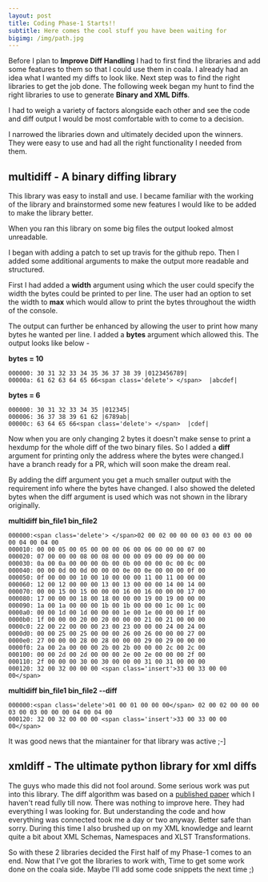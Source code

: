 ```yaml
---
layout: post
title: Coding Phase-1 Starts!!
subtitle: Here comes the cool stuff you have been waiting for
bigimg: /img/path.jpg
---
```


Before I plan to **Improve Diff Handling** I had to first find the libraries and add some features to them so that I could use them in coala.
I already had an idea what I wanted my diffs to look like. Next step was to find the right libraries to get the job done.
The following week began my hunt to find the right libraries to use to generate **Binary and XML Diffs**. 

I had to weigh a variety of factors alongside each other and see the code and diff output I would be most comfortable with to come to a decision.

I narrowed the libraries down and ultimately decided upon the winners. They were easy to use and had all the right functionality 
I needed from them. 

## multidiff - A binary diffing library

This library was easy to install and use. I became familiar with the working of the library and brainstormed some new features I would like to be added to make the library better.

When you ran this library on some big files the output looked almost unreadable. 

I began with adding a patch to set up travis for the github repo. Then I added some additional arguments to make the output
more readable and structured.

First I had added a **width** argument using which the user could specify the width the bytes could be printed to per line.
The user had an option to set the width to **max** which would allow to print the bytes throughout the width of the console.

The output can further be enhanced by allowing the user to print how many bytes he wanted per line.
I added a **bytes** argument which allowed this. The output looks like below - 

**bytes = 10**
~~~
000000: 30 31 32 33 34 35 36 37 38 39 |0123456789|
00000a: 61 62 63 64 65 66<span class='delete'> </span>  |abcdef|
~~~

**bytes = 6**
~~~
000000: 30 31 32 33 34 35 |012345|
000006: 36 37 38 39 61 62 |6789ab|
00000c: 63 64 65 66<span class='delete'> </span>  |cdef|
~~~

Now when you are only changing 2 bytes it doesn't make sense to print a hexdump for the whole diff of the two binary files. 
So I added a **diff** argument for printing only the address where the bytes were changed.I have a branch ready for a PR, which will soon make the dream real. 

By adding the diff argument you get a much smaller output with the requirement info where the bytes have changed. I also showed the
deleted bytes when the diff argument is used which was not shown in the library originally.

**multidiff bin_file1 bin_file2**
~~~
000000:<span class='delete'> </span>02 00 02 00 00 00 03 00 03 00 00 00 04 00 04 00 
000010: 00 00 05 00 05 00 00 00 06 00 06 00 00 00 07 00 
000020: 07 00 00 00 08 00 08 00 00 00 09 00 09 00 00 00 
000030: 0a 00 0a 00 00 00 0b 00 0b 00 00 00 0c 00 0c 00 
000040: 00 00 0d 00 0d 00 00 00 0e 00 0e 00 00 00 0f 00 
000050: 0f 00 00 00 10 00 10 00 00 00 11 00 11 00 00 00 
000060: 12 00 12 00 00 00 13 00 13 00 00 00 14 00 14 00 
000070: 00 00 15 00 15 00 00 00 16 00 16 00 00 00 17 00 
000080: 17 00 00 00 18 00 18 00 00 00 19 00 19 00 00 00 
000090: 1a 00 1a 00 00 00 1b 00 1b 00 00 00 1c 00 1c 00 
0000a0: 00 00 1d 00 1d 00 00 00 1e 00 1e 00 00 00 1f 00 
0000b0: 1f 00 00 00 20 00 20 00 00 00 21 00 21 00 00 00 
0000c0: 22 00 22 00 00 00 23 00 23 00 00 00 24 00 24 00 
0000d0: 00 00 25 00 25 00 00 00 26 00 26 00 00 00 27 00 
0000e0: 27 00 00 00 28 00 28 00 00 00 29 00 29 00 00 00 
0000f0: 2a 00 2a 00 00 00 2b 00 2b 00 00 00 2c 00 2c 00 
000100: 00 00 2d 00 2d 00 00 00 2e 00 2e 00 00 00 2f 00 
000110: 2f 00 00 00 30 00 30 00 00 00 31 00 31 00 00 00 
000120: 32 00 32 00 00 00 <span class='insert'>33 00 33 00 00 00</span>
~~~

**multidiff bin_file1 bin_file2 --diff**
~~~
000000:<span class='delete'>01 00 01 00 00 00</span> 02 00 02 00 00 00 03 00 03 00 00 00 04 00 04 00
000120: 32 00 32 00 00 00 <span class='insert'>33 00 33 00 00 00</span>
~~~

It was good news that the miantainer for that library was active ;-]

## xmldiff - The ultimate python library for xml diffs

The guys who made this did not fool around. Some serious work was put into this library. The diff algorithm was based on a 
[published paper](http://ilpubs.stanford.edu:8090/115/1/1995-46.pdf) which I haven't read fully till now. There was nothing
to improve here. They had everything I was looking for. But understanding the code and how everything was connected
took me a day or two anyway. Better safe than sorry. During this time I also brushed up on my XML knowledge and learnt quite 
a bit about XML Schemas, Namespaces and XLST Transformations.

So with these 2 libraries decided the First half of my Phase-1 comes to an end. 
Now that I've got the libraries to work with, Time to get some work done on the coala side. Maybe I'll add some code snippets the next
time ;)
